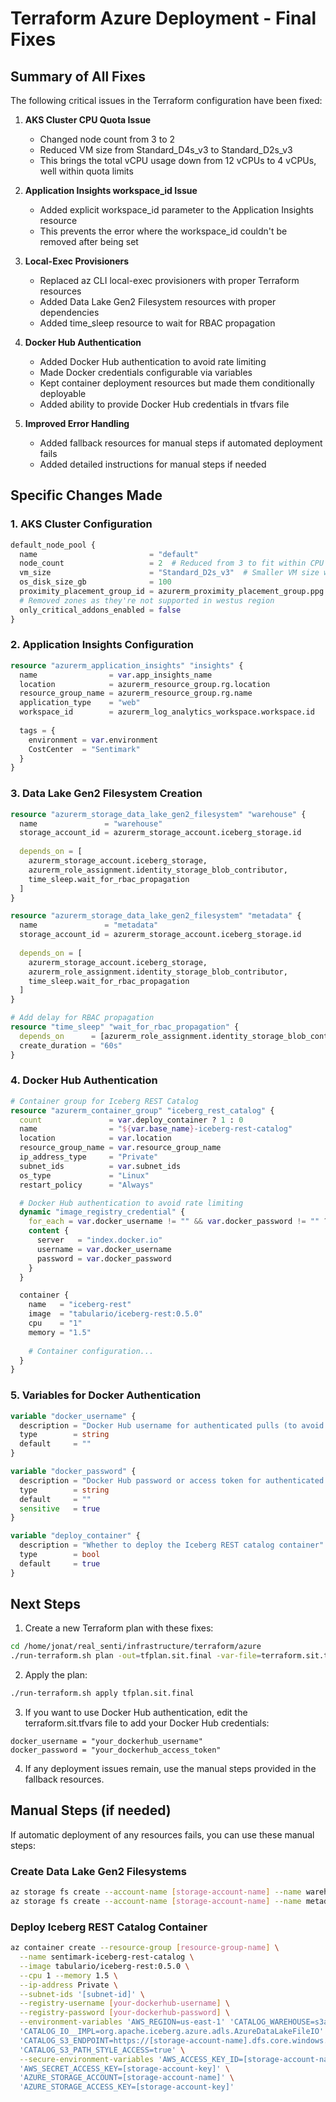 # Terraform Azure Deployment - Final Fixes

## Summary of All Fixes

The following critical issues in the Terraform configuration have been fixed:

1. **AKS Cluster CPU Quota Issue**
   - Changed node count from 3 to 2
   - Reduced VM size from Standard_D4s_v3 to Standard_D2s_v3
   - This brings the total vCPU usage down from 12 vCPUs to 4 vCPUs, well within quota limits

2. **Application Insights workspace_id Issue**
   - Added explicit workspace_id parameter to the Application Insights resource
   - This prevents the error where the workspace_id couldn't be removed after being set

3. **Local-Exec Provisioners**
   - Replaced az CLI local-exec provisioners with proper Terraform resources
   - Added Data Lake Gen2 Filesystem resources with proper dependencies
   - Added time_sleep resource to wait for RBAC propagation

4. **Docker Hub Authentication**
   - Added Docker Hub authentication to avoid rate limiting
   - Made Docker credentials configurable via variables
   - Kept container deployment resources but made them conditionally deployable
   - Added ability to provide Docker Hub credentials in tfvars file

5. **Improved Error Handling**
   - Added fallback resources for manual steps if automated deployment fails
   - Added detailed instructions for manual steps if needed

## Specific Changes Made

### 1. AKS Cluster Configuration
```terraform
default_node_pool {
  name                         = "default"
  node_count                   = 2  # Reduced from 3 to fit within CPU quota
  vm_size                      = "Standard_D2s_v3"  # Smaller VM size with fewer CPUs
  os_disk_size_gb              = 100
  proximity_placement_group_id = azurerm_proximity_placement_group.ppg.id
  # Removed zones as they're not supported in westus region
  only_critical_addons_enabled = false
}
```

### 2. Application Insights Configuration
```terraform
resource "azurerm_application_insights" "insights" {
  name                = var.app_insights_name
  location            = azurerm_resource_group.rg.location
  resource_group_name = azurerm_resource_group.rg.name
  application_type    = "web"
  workspace_id        = azurerm_log_analytics_workspace.workspace.id
  
  tags = {
    environment = var.environment
    CostCenter  = "Sentimark"
  }
}
```

### 3. Data Lake Gen2 Filesystem Creation
```terraform
resource "azurerm_storage_data_lake_gen2_filesystem" "warehouse" {
  name               = "warehouse"
  storage_account_id = azurerm_storage_account.iceberg_storage.id
  
  depends_on = [
    azurerm_storage_account.iceberg_storage,
    azurerm_role_assignment.identity_storage_blob_contributor,
    time_sleep.wait_for_rbac_propagation
  ]
}

resource "azurerm_storage_data_lake_gen2_filesystem" "metadata" {
  name               = "metadata"
  storage_account_id = azurerm_storage_account.iceberg_storage.id
  
  depends_on = [
    azurerm_storage_account.iceberg_storage,
    azurerm_role_assignment.identity_storage_blob_contributor,
    time_sleep.wait_for_rbac_propagation
  ]
}

# Add delay for RBAC propagation
resource "time_sleep" "wait_for_rbac_propagation" {
  depends_on      = [azurerm_role_assignment.identity_storage_blob_contributor]
  create_duration = "60s"
}
```

### 4. Docker Hub Authentication
```terraform
# Container group for Iceberg REST Catalog
resource "azurerm_container_group" "iceberg_rest_catalog" {
  count               = var.deploy_container ? 1 : 0
  name                = "${var.base_name}-iceberg-rest-catalog"
  location            = var.location
  resource_group_name = var.resource_group_name
  ip_address_type     = "Private"
  subnet_ids          = var.subnet_ids
  os_type             = "Linux"
  restart_policy      = "Always"

  # Docker Hub authentication to avoid rate limiting
  dynamic "image_registry_credential" {
    for_each = var.docker_username != "" && var.docker_password != "" ? [1] : []
    content {
      server   = "index.docker.io"
      username = var.docker_username
      password = var.docker_password
    }
  }

  container {
    name   = "iceberg-rest"
    image  = "tabulario/iceberg-rest:0.5.0"
    cpu    = "1"
    memory = "1.5"
    
    # Container configuration...
  }
}
```

### 5. Variables for Docker Authentication
```terraform
variable "docker_username" {
  description = "Docker Hub username for authenticated pulls (to avoid rate limiting)"
  type        = string
  default     = ""
}

variable "docker_password" {
  description = "Docker Hub password or access token for authenticated pulls"
  type        = string
  default     = ""
  sensitive   = true
}

variable "deploy_container" {
  description = "Whether to deploy the Iceberg REST catalog container"
  type        = bool
  default     = true
}
```

## Next Steps

1. Create a new Terraform plan with these fixes:
```bash
cd /home/jonat/real_senti/infrastructure/terraform/azure
./run-terraform.sh plan -out=tfplan.sit.final -var-file=terraform.sit.tfvars
```

2. Apply the plan:
```bash
./run-terraform.sh apply tfplan.sit.final
```

3. If you want to use Docker Hub authentication, edit the terraform.sit.tfvars file to add your Docker Hub credentials:
```
docker_username = "your_dockerhub_username"
docker_password = "your_dockerhub_access_token"
```

4. If any deployment issues remain, use the manual steps provided in the fallback resources.

## Manual Steps (if needed)

If automatic deployment of any resources fails, you can use these manual steps:

### Create Data Lake Gen2 Filesystems
```bash
az storage fs create --account-name [storage-account-name] --name warehouse --auth-mode login
az storage fs create --account-name [storage-account-name] --name metadata --auth-mode login
```

### Deploy Iceberg REST Catalog Container
```bash
az container create --resource-group [resource-group-name] \
  --name sentimark-iceberg-rest-catalog \
  --image tabulario/iceberg-rest:0.5.0 \
  --cpu 1 --memory 1.5 \
  --ip-address Private \
  --subnet-ids '[subnet-id]' \
  --registry-username [your-dockerhub-username] \
  --registry-password [your-dockerhub-password] \
  --environment-variables 'AWS_REGION=us-east-1' 'CATALOG_WAREHOUSE=s3a://warehouse' \
  'CATALOG_IO__IMPL=org.apache.iceberg.azure.adls.AzureDataLakeFileIO' \
  'CATALOG_S3_ENDPOINT=https://[storage-account-name].dfs.core.windows.net' \
  'CATALOG_S3_PATH_STYLE_ACCESS=true' \
  --secure-environment-variables 'AWS_ACCESS_KEY_ID=[storage-account-name]' \
  'AWS_SECRET_ACCESS_KEY=[storage-account-key]' \
  'AZURE_STORAGE_ACCOUNT=[storage-account-name]' \
  'AZURE_STORAGE_ACCESS_KEY=[storage-account-key]'
```